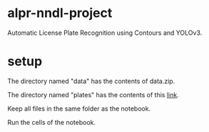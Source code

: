 # alpr-nndl-project
Automatic License Plate Recognition using Contours and YOLOv3.

# setup
The directory named "data" has the contents of data.zip.

The directory named "plates" has the contents of this [link](https://drive.google.com/file/d/1WeQBgcz5bxtVPvymAeUKp5rUz25yIA3E/view?usp=sharing).

Keep all files in the same folder as the notebook.

Run the cells of the notebook.
